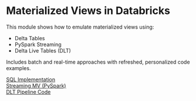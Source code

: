 # Materialized Views in Databricks

This module shows how to emulate materialized views using:

- Delta Tables
- PySpark Streaming
- Delta Live Tables (DLT)

Includes batch and real-time approaches with refreshed, personalized code examples.

[SQL Implementation](./sql/create_mv.sql)  
[Streaming MV (PySpark)](./pyspark/streaming_mv.py)  
[DLT Pipeline Code](./dlt/dlt_mv_pipeline.py)
